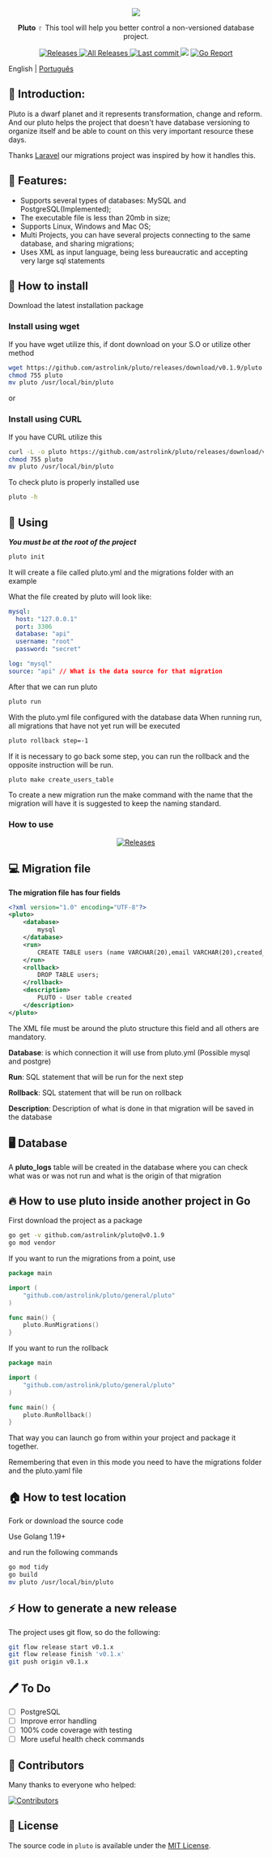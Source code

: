 <p align="center">
   <img src="https://raw.githubusercontent.com/astrolink/pluto/main/docs/images/astrolink-gopher-compress.png" />
</p>

<p align="center">
   <b>Pluto</b> ♇ This tool will help you better control a non-versioned database project.
</p>

<p align="center">

   <a href="https://github.com/astrolink/pluto/releases">
      <img alt="Releases" src="https://img.shields.io/github/release/astrolink/pluto.svg?style=flat-square&include_prereleases" />
   </a>

   <a href="https://github.com/astrolink/pluto/releases">
      <img alt="All Releases" src="https://img.shields.io/github/downloads/astrolink/pluto/total.svg?style=flat-square" />
   </a>

   <a href="https://github.com/astrolink/pluto/commits">
      <img alt="Last commit" src="https://img.shields.io/github/last-commit/astrolink/pluto.svg?style=flat-square" />
   </a>

   <img src="https://img.shields.io/github/go-mod/go-version/astrolink/pluto?style=flat-square">

   <a href="https://goreportcard.com/report/github.com/astrolink/pluto">
      <img alt="Go Report" src="https://goreportcard.com/badge/github.com/astrolink/pluto" />
   </a>

   <br />
</p>

English | [Português](docs/README_PT_BR.md)

## 📖 Introduction:

Pluto is a dwarf planet and it represents transformation, change and reform.
And our pluto helps the project that doesn't have database versioning to organize itself and be able to count on this very important resource these days.

Thanks [Laravel](https://github.com/laravel/laravel) our migrations project was inspired by how it handles this.

## 🚀 Features:

- Supports several types of databases: MySQL and PostgreSQL(Implemented);
- The executable file is less than 20mb in size;
- Supports Linux, Windows and Mac OS;
- Multi Projects, you can have several projects connecting to the same database, and sharing migrations;
- Uses XML as input language, being less bureaucratic and accepting very large sql statements

## 🧰 How to install

Download the latest installation package

### Install using wget

If you have wget utilize this, if dont download on your S.O or utilize other method

```bash
wget https://github.com/astrolink/pluto/releases/download/v0.1.9/pluto
chmod 755 pluto
mv pluto /usr/local/bin/pluto
```

or

### Install using CURL

If you have CURL utilize this

```bash
curl -L -o pluto https://github.com/astrolink/pluto/releases/download/v0.1.9/pluto
chmod 755 pluto
mv pluto /usr/local/bin/pluto
```

To check pluto is properly installed use

```bash
pluto -h
```

## 🏃 Using

**_You must be at the root of the project_**

```bash
pluto init
```

It will create a file called pluto.yml and the migrations folder with an example

What the file created by pluto will look like:

```yml
mysql:
  host: "127.0.0.1"
  port: 3306
  database: "api"
  username: "root"
  password: "secret"

log: "mysql"
source: "api" // What is the data source for that migration
```

After that we can run pluto

```sh
pluto run
```

With the pluto.yml file configured with the database data
When running run, all migrations that have not yet run will be executed

```sh
pluto rollback step=-1
```

If it is necessary to go back some step, you can run the rollback and the opposite instruction will be run.

```sh
pluto make create_users_table
```

To create a new migration run the make command with the name that the migration will have
it is suggested to keep the naming standard.

### How to use

<p align="center">

   <a href="https://github.com/astrolink/pluto">
      <img alt="Releases" src="https://raw.githubusercontent.com/astrolink/pluto/main/docs/images/how-to-use-pluto.gif" />
   </a>
</p>

## 💻 Migration file

**The migration file has four fields**

```xml
<?xml version="1.0" encoding="UTF-8"?>
<pluto>
    <database>
        mysql
    </database>
    <run>
        CREATE TABLE users (name VARCHAR(20),email VARCHAR(20),created_at DATE);
    </run>
    <rollback>
        DROP TABLE users;
    </rollback>
    <description>
        PLUTO - User table created
    </description>
</pluto>
```

The XML file must be around the pluto structure this field and all others are mandatory.

**Database**: is which connection it will use from pluto.yml (Possible mysql and postgre)

**Run**: SQL statement that will be run for the next step

**Rollback**: SQL statement that will be run on rollback

**Description**: Description of what is done in that migration will be saved in the database

## 🖥️ Database

A **pluto_logs** table will be created in the database where you can check what was or was not run and what is the origin of that migration

## 🔥 How to use pluto inside another project in Go

First download the project as a package

```bash
go get -v github.com/astrolink/pluto@v0.1.9
go mod vendor
```

If you want to run the migrations from a point, use

```go
package main

import (
	"github.com/astrolink/pluto/general/pluto"
)

func main() {
	pluto.RunMigrations()
}
```

If you want to run the rollback

```go
package main

import (
	"github.com/astrolink/pluto/general/pluto"
)

func main() {
	pluto.RunRollback()
}
```

That way you can launch go from within your project and package it together.

Remembering that even in this mode you need to have the migrations folder and the pluto.yaml file

## 🏠 How to test location

Fork or download the source code

Use Golang 1.19+

and run the following commands

```bash
go mod tidy
go build
mv pluto /usr/local/bin/pluto
```

## ⚡ How to generate a new release

The project uses git flow, so do the following:

```bash
git flow release start v0.1.x
git flow release finish 'v0.1.x'
git push origin v0.1.x
```

## 🖊️ To Do

- [ ] PostgreSQL
- [ ] Improve error handling
- [ ] 100% code coverage with testing
- [ ] More useful health check commands

## 👋 Contributors

Many thanks to everyone who helped:

[![Contributors](http://contributors.nn.ci/api?repo=astrolink/pluto)](https://github.com/astrolink/pluto/graphs/contributors)

## 📄 License

The source code in `pluto` is available under the [MIT License](/LICENSE.md).
